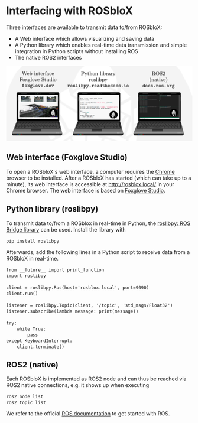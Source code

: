 # Interfacing with ROSbloX


Three interfaces are available to transmit data to/from ROSbloX:  
- A Web interface which allows visualizing and saving data  
- A Python library which enables real-time data transmission and simple integration in Python scripts without installing ROS  
- The native ROS2 interfaces

![Interfacing with ROSbloX](img/interfaces.png)


## Web interface (Foxglove Studio) 

To open a ROSbloX's web interface, a computer requires the [Chrome](https://www.google.com/chrome/) browser to be installed. After a ROSbloX has started (which can take up to a minute), its web interface is accessible at <http://rosblox.local/> in your Chrome browser. The web interface is based on [Foxglove Studio](https://foxglove.dev/studio).


## Python library (roslibpy)

To transmit data to/from a ROSblox in real-time in Python, the [roslibpy: ROS Bridge library](https://roslibpy.readthedocs.io/) can be used. Install the library with 
```
pip install roslibpy
```
Afterwards, add the following lines in a Python script to receive data from a ROSbloX in real-time.

```
from __future__ import print_function
import roslibpy

client = roslibpy.Ros(host='rosblox.local', port=9090)
client.run()

listener = roslibpy.Topic(client, '/topic', 'std_msgs/Float32')
listener.subscribe(lambda message: print(message))

try:
    while True:
        pass
except KeyboardInterrupt:
    client.terminate()
```


## ROS2 (native)

Each ROSbloX is implemented as ROS2 node and can thus be reached via ROS2 native connections, e.g. it shows up when executing 
```
ros2 node list
ros2 topic list
```
We refer to the official [ROS documentation](https://docs.ros.org/) to get started with ROS. 
